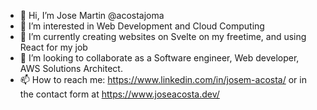 - 👋 Hi, I’m Jose Martin @acostajoma 
- 👀 I’m interested in Web Development and Cloud Computing
- 🌱 I’m currently creating websites on Svelte on my freetime, and using React for my job
- 💞️ I’m looking to collaborate as a Software engineer, Web developer, AWS Solutions Architect.
- 📫 How to reach me: https://www.linkedin.com/in/josem-acosta/ or in the contact form at https://www.joseacosta.dev/

<!---
acostajoma/acostajoma is a ✨ special ✨ repository because its `README.md` (this file) appears on your GitHub profile.
You can click the Preview link to take a look at your changes.
--->
